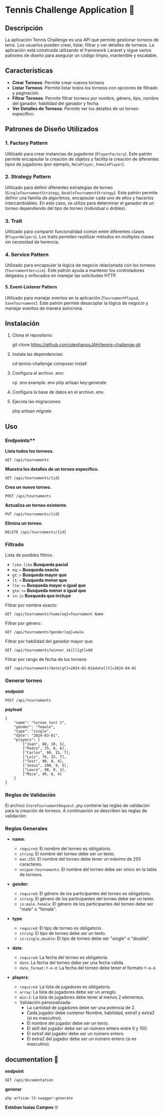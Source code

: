 # Tennis Challenge Application :tada:

## Descripción

La aplicación Tennis Challenge es una API que permite gestionar torneos de tenis. Los usuarios pueden crear, listar, filtrar y ver detalles de torneos. La aplicación está construida utilizando el framework Laravel y sigue varios patrones de diseño para asegurar un código limpio, mantenible y escalable.

## Características

- **Crear Torneos**: Permite crear nuevos torneos
- **Listar Torneos**: Permite listar todos los torneos con opciones de filtrado y paginación.
- **Filtrar Torneos**: Permite filtrar torneos por nombre, género, tipo, nombre del ganador, habilidad del ganador y fecha.
- **Ver Detalles de Torneos**: Permite ver los detalles de un torneo específico.

## Patrones de Diseño Utilizados

### 1. **Factory Pattern**
Utilizado para crear instancias de jugadores (`PlayerFactory`). Este patrón permite encapsular la creación de objetos y facilita la creación de diferentes tipos de jugadores (por ejemplo, `MalePlayer`, `FemalePlayer`).

### 2. **Strategy Pattern**
Utilizado para definir diferentes estrategias de torneo (`SingleTournamentStrategy`, `DoubleTournamentStrategy`). Este patrón permite definir una familia de algoritmos, encapsular cada uno de ellos y hacerlos intercambiables. En este caso, se utiliza para determinar el ganador de un torneo dependiendo del tipo de torneo (individual o dobles).

### 3. **Trait**
Utilizado para compartir funcionalidad común entre diferentes clases (`PlayerHelpers`). Los traits permiten reutilizar métodos en múltiples clases sin necesidad de herencia.

### 4. **Service Pattern**
Utilizado para encapsular la lógica de negocio relacionada con los torneos (`TournamentService`). Este patrón ayuda a mantener los controladores delgados y enfocados en manejar las solicitudes HTTP.

#### 5. **Event-Listener Pattern**
Utilizado para manejar eventos en la aplicación (`TournamentPlayed`, `SaveTournament`). Este patrón permite desacoplar la lógica de negocio y manejar eventos de manera asíncrona.

## Instalación

1. Clona el repositorio:

   git clone https://github.com/stephanosJAH/tennis-challenge.git

2. Instala las dependencias:

	cd tennis-challenge
	composer install

3. Configura el archivo .env:

	cp .env.example .env
	php artisan key:generate

4. Configura la base de datos en el archivo .env.

5. Ejecuta las migraciones:

	php artisan migrate

## Uso

### Endpoints**

**Lista todos los torneos.**

	GET /api/tournaments

**Muestra los detalles de un torneo específico.**

	GET /api/tournaments/{id}

**Crea un nuevo torneo.**

	POST /api/tournaments

**Actualiza un torneo existente.**

	PUT /api/tournaments/{id}

**Elimina un torneo.**

	DELETE /api/tournaments/{id}

### Filtrado

Lista de posibles filtros:

- `like`: `like` **Busqueda pacial**
- `eq`: `=`	**Busqueda exacta**
- `gt`: `>` **Busqueda mayor que**
- `lt`: `<` **Busqueda menor que**
- `lte`: `<=` **Busqueda mayor o igual que**
- `gte`: `>=` **Busqueda menor o igual que**
- `in`: `in` **Busqueda que incluye**

Filtrar por nombre exacto:

	GET /api/tournaments?name[eq]=Tournament Name

Filtrar por género:

	GET /api/tournaments?gender[eq]=male

Filtrar por habilidad del ganador mayor que:

	GET /api/tournaments?winner_skill[gt]=80

Filtrar por rango de fecha de los torneos

	GET /api/tournaments?date[gt]=2024-02-01&date[lt]=2024-04-01

### Generar torneo

**endpoint**

	POST /api/tournaments

**payload**

```
{
	"name": "torneo test 1",
	"gender": "female",
	"type": "single",
	"date": "2024-03-01",
	"players": [
		["Juan", 80, 10, 5],
		["Pedro", 75, 8, 6],
		["Carlos", 90, 15, 7],
		["Luis", 70, 25, 7],
		["Test", 90, 8, 4],
		["Jesus", 100, 9, 5],
		["Laura", 98, 8, 3],
		["Mica", 99, 8, 4]
	]
}
```

### Reglas de Validación

El archivo `StoreTournamentRequest.php` contiene las reglas de validación para la creación de torneos. A continuación se describen las reglas de validación:

### Reglas Generales

- **name**: 
  - `required`: El nombre del torneo es obligatorio.
  - `string`: El nombre del torneo debe ser un texto.
  - `max:255`: El nombre del torneo debe tener un máximo de 255 caracteres.
  - `unique:tournaments`: El nombre del torneo debe ser único en la tabla de torneos.

- **gender**: 
  - `required`: El género de los participantes del torneo es obligatorio.
  - `string`: El género de los participantes del torneo debe ser un texto.
  - `in:male,female`: El género de los participantes del torneo debe ser "male" o "female".

- **type**: 
  - `required`: El tipo de torneo es obligatorio.
  - `string`: El tipo de torneo debe ser un texto.
  - `in:single,double`: El tipo de torneo debe ser "single" o "double".

- **date**: 
  - `required`: La fecha del torneo es obligatoria.
  - `date`: La fecha del torneo debe ser una fecha válida.
  - `date_format:Y-m-d`: La fecha del torneo debe tener el formato `Y-m-d`.

- **players**: 
  - `required`: La lista de jugadores es obligatoria.
  - `array`: La lista de jugadores debe ser un arreglo.
  - `min:2`: La lista de jugadores debe tener al menos 2 elementos.
  - Validación personalizada:
    - La cantidad de jugadores debe ser una potencia de 2.
    - Cada jugador debe contener Nombre, habilidad, extra1 y extra2 (si es masculino).
    - El nombre del jugador debe ser un texto.
    - El skill del jugador debe ser un número entero entre 0 y 100.
    - El extra1 del jugador debe ser un número entero.
    - El extra2 del jugador debe ser un número entero (si es masculino).

## documentation :memo:

**endpoint**

	GET /api/documentation

**generar**

	php artisan l5-swagger:generate


**Esteban Isaias Campos**
🤓